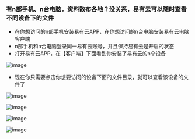 ### 有n部手机、n台电脑，资料散布各地？没关系，易有云可以随时查看不同设备下的文件

- 在你想访问的n部手机安装易有云APP，在你想访问的n台电脑安装易有云电脑客户端
- n部手机和n台电脑登录同一易有云账号，并且保持易有云是开启的状态
- 打开易有云APP，在【客户端】下面看到你安装了易有云的n个设备

![image](./image/multipleDevices/1.jpg)

- 现在你只需要点击你想要访问的设备下面的文件目录，就可以查看该设备的文件了

![image](./image/multipleDevices/2.jpg)

![image](./image/multipleDevices/3.jpg)

![image](./image/multipleDevices/4.jpg)

![image](./image/multipleDevices/5.jpg)



